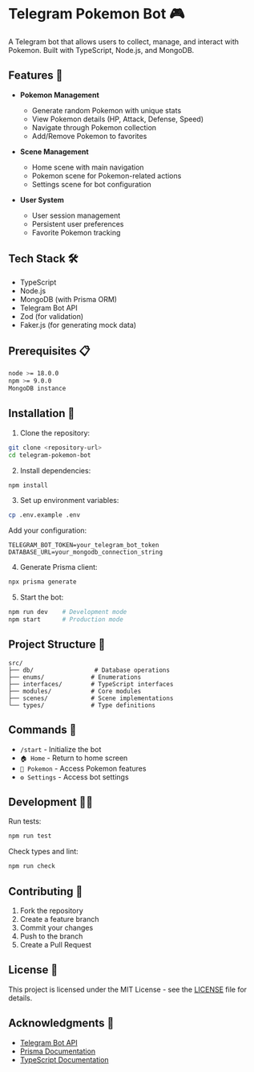 # Telegram Pokemon Bot 🎮

A Telegram bot that allows users to collect, manage, and interact with Pokemon.
Built with TypeScript, Node.js, and MongoDB.

## Features 🌟

- **Pokemon Management**

  - Generate random Pokemon with unique stats
  - View Pokemon details (HP, Attack, Defense, Speed)
  - Navigate through Pokemon collection
  - Add/Remove Pokemon to favorites

- **Scene Management**

  - Home scene with main navigation
  - Pokemon scene for Pokemon-related actions
  - Settings scene for bot configuration

- **User System**
  - User session management
  - Persistent user preferences
  - Favorite Pokemon tracking

## Tech Stack 🛠

- TypeScript
- Node.js
- MongoDB (with Prisma ORM)
- Telegram Bot API
- Zod (for validation)
- Faker.js (for generating mock data)

## Prerequisites 📋

```bash
node >= 18.0.0
npm >= 9.0.0
MongoDB instance
```

## Installation 🚀

1. Clone the repository:

```bash
git clone <repository-url>
cd telegram-pokemon-bot
```

2. Install dependencies:

```bash
npm install
```

3. Set up environment variables:

```bash
cp .env.example .env
```

Add your configuration:

```env
TELEGRAM_BOT_TOKEN=your_telegram_bot_token
DATABASE_URL=your_mongodb_connection_string
```

4. Generate Prisma client:

```bash
npx prisma generate
```

5. Start the bot:

```bash
npm run dev    # Development mode
npm start      # Production mode
```

## Project Structure 📁

```
src/
├── db/                 # Database operations
├── enums/             # Enumerations
├── interfaces/        # TypeScript interfaces
├── modules/           # Core modules
├── scenes/            # Scene implementations
└── types/             # Type definitions
```

## Commands 💬

- `/start` - Initialize the bot
- `🏠 Home` - Return to home screen
- `🍑 Pokemon` - Access Pokemon features
- `⚙️ Settings` - Access bot settings

## Development 👨‍💻

Run tests:

```bash
npm run test
```

Check types and lint:

```bash
npm run check
```

## Contributing 🤝

1. Fork the repository
2. Create a feature branch
3. Commit your changes
4. Push to the branch
5. Create a Pull Request

## License 📄

This project is licensed under the MIT License - see the [LICENSE](LICENSE) file
for details.

## Acknowledgments 🙏

- [Telegram Bot API](https://core.telegram.org/bots/api)
- [Prisma Documentation](https://www.prisma.io/docs)
- [TypeScript Documentation](https://www.typescriptlang.org/docs)
